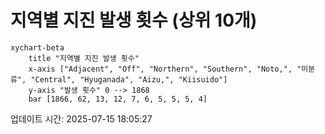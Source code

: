 # 지역별 지진 발생 횟수 (상위 10개)

```mermaid
xychart-beta
    title "지역별 지진 발생 횟수"
    x-axis ["Adjacent", "Off", "Northern", "Southern", "Noto,", "미분류", "Central", "Hyuganada", "Aizu,", "Kiisuido"]
    y-axis "발생 횟수" 0 --> 1868
    bar [1866, 62, 13, 12, 7, 6, 5, 5, 5, 4]
```

업데이트 시간: 2025-07-15 18:05:27
